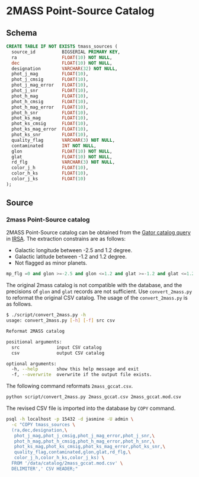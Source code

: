 # 2MASS Point-Source Catalog


## Schema

``` sql
CREATE TABLE IF NOT EXISTS tmass_sources (
  source_id          BIGSERIAL PRIMARY KEY,
  ra                 FLOAT(10) NOT NULL,
  dec                FLOAT(10) NOT NULL,
  designation        VARCHAR(32) NOT NULL,
  phot_j_mag         FLOAT(10),
  phot_j_cmsig       FLOAT(10),
  phot_j_mag_error   FLOAT(10),
  phot_j_snr         FLOAT(10),
  phot_h_mag         FLOAT(10),
  phot_h_cmsig       FLOAT(10),
  phot_h_mag_error   FLOAT(10),
  phot_h_snr         FLOAT(10),
  phot_ks_mag        FLOAT(10),
  phot_ks_cmsig      FLOAT(10),
  phot_ks_mag_error  FLOAT(10),
  phot_ks_snr        FLOAT(10),
  quality_flag       VARCHAR(3) NOT NULL,
  contaminated       INT NOT NULL,
  glon               FLOAT(10) NOT NULL,
  glat               FLOAT(10) NOT NULL,
  rd_flg             VARCHAR(3) NOT NULL,
  color_j_h          FLOAT(10),
  color_h_ks         FLOAT(10),
  color_j_ks         FLOAT(10)
);
```

## Source
### 2mass Point-Source catalog
2MASS Point-Source catalog can be obtained from the [Gator catalog query][gator] in [IRSA][irsa]. The extraction constrains are as follows:

- Galactic longitude between -2.5 and 1.2 degree.
- Galactic latitude between -1.2 and 1.2 degree.
- Not flagged as minor planets.

``` sql
mp_flg =0 and glon >=-2.5 and glon <=1.2 and glat >=-1.2 and glat <=1.2
```

The original 2mass catalog is not compatible with the database, and the precisions of `glon` and `glat` records are not sufficient. Use `convert_2mass.py` to reformat the original CSV catalog. The usage of the `convert_2mass.py` is as follows.

``` sh
$ ./script/convert_2mass.py -h
usage: convert_2mass.py [-h] [-f] src csv

Reformat 2MASS catalog

positional arguments:
  src              input CSV catalog
  csv              output CSV catalog

optional arguments:
  -h, --help       show this help message and exit
  -f, --overwrite  overwrite if the output file exists.
```

The following command reformats `2mass_gccat.csv`.

``` sh
python script/convert_2mass.py 2mass_gccat.csv 2mass_gccat.mod.csv
```

The revised CSV file is imported into the database by `COPY` command.

``` sh
psql -h localhost -p 15432 -d jasmine -U admin \
  -c "COPY tmass_sources \
  (ra,dec,designation,\
   phot_j_mag,phot_j_cmsig,phot_j_mag_error,phot_j_snr,\
   phot_h_mag,phot_h_cmsig,phot_h_mag_error,phot_h_snr,\
   phot_ks_mag,phot_ks_cmsig,phot_ks_mag_error,phot_ks_snr,\
   quality_flag,contaminated,glon,glat,rd_flg,\
   color_j_h,color_h_ks,color_j_ks) \
  FROM '/data/catalog/2mass_gccat.mod.csv' \
  DELIMITER',' CSV HEADER;"
```

[gator]: https://irsa.ipac.caltech.edu/cgi-bin/Gator/nph-dd?catalog=fp_psc
[irsa]: https://irsa.ipac.caltech.edu/frontpage/
